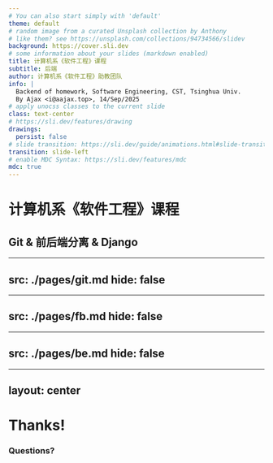 ```yaml
---
# You can also start simply with 'default'
theme: default
# random image from a curated Unsplash collection by Anthony
# like them? see https://unsplash.com/collections/94734566/slidev
background: https://cover.sli.dev
# some information about your slides (markdown enabled)
title: 计算机系《软件工程》课程
subtitle: 后端
author: 计算机系《软件工程》助教团队
info: |
  Backend of homework, Software Engineering, CST, Tsinghua Univ.
  By Ajax <i@aajax.top>, 14/Sep/2025
# apply unocss classes to the current slide
class: text-center
# https://sli.dev/features/drawing
drawings:
  persist: false
# slide transition: https://sli.dev/guide/animations.html#slide-transitions
transition: slide-left
# enable MDC Syntax: https://sli.dev/features/mdc
mdc: true
---
```


# 计算机系《软件工程》课程

## Git & 前后端分离 & Django

---
src: ./pages/git.md
hide: false
---

---
src: ./pages/fb.md
hide: false
---

---
src: ./pages/be.md
hide: false
---

---
layout: center
---

# Thanks!

### Questions?
